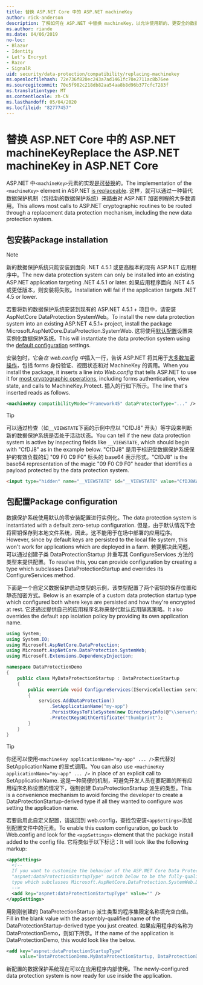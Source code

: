 ```yaml
---
title: 替换 ASP.NET Core 中的 ASP.NET machineKey
author: rick-anderson
description: 了解如何在 ASP.NET 中替换 machineKey，以允许使用新的、更安全的数据保护系统。
ms.author: riande
ms.date: 04/06/2019
no-loc:
- Blazor
- Identity
- Let's Encrypt
- Razor
- SignalR
uid: security/data-protection/compatibility/replacing-machinekey
ms.openlocfilehash: 72e736f820ec243a7ad1461fc70e2711ac8b76ee
ms.sourcegitcommit: 70e5f982c218db82aa54aa8b8d96b377cfc7283f
ms.translationtype: MT
ms.contentlocale: zh-CN
ms.lasthandoff: 05/04/2020
ms.locfileid: "82777457"
---
```

# <a name="replace-the-aspnet-machinekey-in-aspnet-core"></a><span data-ttu-id="0b7dd-103">替换 ASP.NET Core 中的 ASP.NET machineKey</span><span class="sxs-lookup"><span data-stu-id="0b7dd-103">Replace the ASP.NET machineKey in ASP.NET Core</span></span>

<a name="compatibility-replacing-machinekey"></a>

<span data-ttu-id="0b7dd-104">ASP.NET 中`<machineKey>`元素的实现[是可替换](https://blogs.msdn.microsoft.com/webdev/2012/10/23/cryptographic-improvements-in-asp-net-4-5-pt-2/)的。</span><span class="sxs-lookup"><span data-stu-id="0b7dd-104">The implementation of the `<machineKey>` element in ASP.NET [is replaceable](https://blogs.msdn.microsoft.com/webdev/2012/10/23/cryptographic-improvements-in-asp-net-4-5-pt-2/).</span></span> <span data-ttu-id="0b7dd-105">这样，就可以通过一种替代数据保护机制（包括新的数据保护系统）来路由对 ASP.NET 加密例程的大多数调用。</span><span class="sxs-lookup"><span data-stu-id="0b7dd-105">This allows most calls to ASP.NET cryptographic routines to be routed through a replacement data protection mechanism, including the new data protection system.</span></span>

## <a name="package-installation"></a><span data-ttu-id="0b7dd-106">包安装</span><span class="sxs-lookup"><span data-stu-id="0b7dd-106">Package installation</span></span>

> [!NOTE]
> <span data-ttu-id="0b7dd-107">新的数据保护系统只能安装到面向 .NET 4.5.1 或更高版本的现有 ASP.NET 应用程序中。</span><span class="sxs-lookup"><span data-stu-id="0b7dd-107">The new data protection system can only be installed into an existing ASP.NET application targeting .NET 4.5.1 or later.</span></span> <span data-ttu-id="0b7dd-108">如果应用程序面向 .NET 4.5 或更低版本，则安装将失败。</span><span class="sxs-lookup"><span data-stu-id="0b7dd-108">Installation will fail if the application targets .NET 4.5 or lower.</span></span>

<span data-ttu-id="0b7dd-109">若要将新的数据保护系统安装到现有的 ASP.NET 4.5.1 + 项目中，请安装 AspNetCore DataProtection SystemWeb。</span><span class="sxs-lookup"><span data-stu-id="0b7dd-109">To install the new data protection system into an existing ASP.NET 4.5.1+ project, install the package Microsoft.AspNetCore.DataProtection.SystemWeb.</span></span> <span data-ttu-id="0b7dd-110">这将使用[默认配置](xref:security/data-protection/configuration/default-settings)设置来实例化数据保护系统。</span><span class="sxs-lookup"><span data-stu-id="0b7dd-110">This will instantiate the data protection system using the [default configuration](xref:security/data-protection/configuration/default-settings) settings.</span></span>

<span data-ttu-id="0b7dd-111">安装包时，它会*在 web.config 中*插入一行，告诉 ASP.NET 将其用于[大多数加密操作](https://blogs.msdn.microsoft.com/webdev/2012/10/23/cryptographic-improvements-in-asp-net-4-5-pt-2/)，包括 forms 身份验证、视图状态和对 MachineKey 的调用。</span><span class="sxs-lookup"><span data-stu-id="0b7dd-111">When you install the package, it inserts a line into *Web.config* that tells ASP.NET to use it for [most cryptographic operations](https://blogs.msdn.microsoft.com/webdev/2012/10/23/cryptographic-improvements-in-asp-net-4-5-pt-2/), including forms authentication, view state, and calls to MachineKey.Protect.</span></span> <span data-ttu-id="0b7dd-112">插入的行如下所示。</span><span class="sxs-lookup"><span data-stu-id="0b7dd-112">The line that's inserted reads as follows.</span></span>

```xml
<machineKey compatibilityMode="Framework45" dataProtectorType="..." />
```

>[!TIP]
> <span data-ttu-id="0b7dd-113">可以通过检查（如`__VIEWSTATE`下面的示例中应以 "CfDJ8" 开头）等字段来判断新的数据保护系统是否处于活动状态。</span><span class="sxs-lookup"><span data-stu-id="0b7dd-113">You can tell if the new data protection system is active by inspecting fields like `__VIEWSTATE`, which should begin with "CfDJ8" as in the example below.</span></span> <span data-ttu-id="0b7dd-114">"CfDJ8" 是用于标识受数据保护系统保护的有效负载的幻 "09 F0 C9 F0" 标头的 base64 表示形式。</span><span class="sxs-lookup"><span data-stu-id="0b7dd-114">"CfDJ8" is the base64 representation of the magic "09 F0 C9 F0" header that identifies a payload protected by the data protection system.</span></span>

```html
<input type="hidden" name="__VIEWSTATE" id="__VIEWSTATE" value="CfDJ8AWPr2EQPTBGs3L2GCZOpk...">
```

## <a name="package-configuration"></a><span data-ttu-id="0b7dd-115">包配置</span><span class="sxs-lookup"><span data-stu-id="0b7dd-115">Package configuration</span></span>

<span data-ttu-id="0b7dd-116">数据保护系统使用默认的零安装配置进行实例化。</span><span class="sxs-lookup"><span data-stu-id="0b7dd-116">The data protection system is instantiated with a default zero-setup configuration.</span></span> <span data-ttu-id="0b7dd-117">但是，由于默认情况下会将密钥保存到本地文件系统，因此，这不能用于在场中部署的应用程序。</span><span class="sxs-lookup"><span data-stu-id="0b7dd-117">However, since by default keys are persisted to the local file system, this won't work for applications which are deployed in a farm.</span></span> <span data-ttu-id="0b7dd-118">若要解决此问题，可以通过创建子类 DataProtectionStartup 并重写其 ConfigureServices 方法的类型来提供配置。</span><span class="sxs-lookup"><span data-stu-id="0b7dd-118">To resolve this, you can provide configuration by creating a type which subclasses DataProtectionStartup and overrides its ConfigureServices method.</span></span>

<span data-ttu-id="0b7dd-119">下面是一个自定义数据保护启动类型的示例，该类型配置了两个密钥的保存位置和静态加密方式。</span><span class="sxs-lookup"><span data-stu-id="0b7dd-119">Below is an example of a custom data protection startup type which configured both where keys are persisted and how they're encrypted at rest.</span></span> <span data-ttu-id="0b7dd-120">它还通过提供自己的应用程序名称来替代默认应用隔离策略。</span><span class="sxs-lookup"><span data-stu-id="0b7dd-120">It also overrides the default app isolation policy by providing its own application name.</span></span>

```csharp
using System;
using System.IO;
using Microsoft.AspNetCore.DataProtection;
using Microsoft.AspNetCore.DataProtection.SystemWeb;
using Microsoft.Extensions.DependencyInjection;

namespace DataProtectionDemo
{
    public class MyDataProtectionStartup : DataProtectionStartup
    {
        public override void ConfigureServices(IServiceCollection services)
        {
            services.AddDataProtection()
                .SetApplicationName("my-app")
                .PersistKeysToFileSystem(new DirectoryInfo(@"\\server\share\myapp-keys\"))
                .ProtectKeysWithCertificate("thumbprint");
        }
    }
}
```

>[!TIP]
> <span data-ttu-id="0b7dd-121">你还可以使用`<machineKey applicationName="my-app" ... />`来代替对 SetApplicationName 的显式调用。</span><span class="sxs-lookup"><span data-stu-id="0b7dd-121">You can also use `<machineKey applicationName="my-app" ... />` in place of an explicit call to SetApplicationName.</span></span> <span data-ttu-id="0b7dd-122">这是一种简便的机制，可避免开发人员在要配置的所有应用程序名称设置的情况下，强制创建 DataProtectionStartup 派生的类型。</span><span class="sxs-lookup"><span data-stu-id="0b7dd-122">This is a convenience mechanism to avoid forcing the developer to create a DataProtectionStartup-derived type if all they wanted to configure was setting the application name.</span></span>

<span data-ttu-id="0b7dd-123">若要启用此自定义配置，请返回到 web.config，查找包安装`<appSettings>`添加到配置文件中的元素。</span><span class="sxs-lookup"><span data-stu-id="0b7dd-123">To enable this custom configuration, go back to Web.config and look for the `<appSettings>` element that the package install added to the config file.</span></span> <span data-ttu-id="0b7dd-124">它将类似于以下标记：</span><span class="sxs-lookup"><span data-stu-id="0b7dd-124">It will look like the following markup:</span></span>

```xml
<appSettings>
  <!--
  If you want to customize the behavior of the ASP.NET Core Data Protection stack, set the
  "aspnet:dataProtectionStartupType" switch below to be the fully-qualified name of a
  type which subclasses Microsoft.AspNetCore.DataProtection.SystemWeb.DataProtectionStartup.
  -->
  <add key="aspnet:dataProtectionStartupType" value="" />
</appSettings>
```

<span data-ttu-id="0b7dd-125">用刚刚创建的 DataProtectionStartup 派生类型的程序集限定名称填充空白值。</span><span class="sxs-lookup"><span data-stu-id="0b7dd-125">Fill in the blank value with the assembly-qualified name of the DataProtectionStartup-derived type you just created.</span></span> <span data-ttu-id="0b7dd-126">如果应用程序的名称为 DataProtectionDemo，则如下所示。</span><span class="sxs-lookup"><span data-stu-id="0b7dd-126">If the name of the application is DataProtectionDemo, this would look like the below.</span></span>

```xml
<add key="aspnet:dataProtectionStartupType"
     value="DataProtectionDemo.MyDataProtectionStartup, DataProtectionDemo" />
```

<span data-ttu-id="0b7dd-127">新配置的数据保护系统现在可以在应用程序内部使用。</span><span class="sxs-lookup"><span data-stu-id="0b7dd-127">The newly-configured data protection system is now ready for use inside the application.</span></span>
